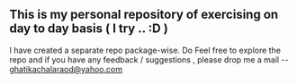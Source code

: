 ## This is my personal repository of exercising on day to day basis ( I try .. :D )

I have created a separate repo package-wise.
Do Feel free to explore the repo and if you have any feedback / suggestions , please drop me a mail -- ghatikachalaraod@yahoo.com
